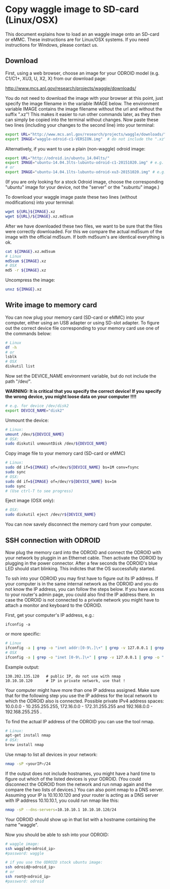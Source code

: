 
# Copy waggle image to SD-card (Linux/OSX)

This document explains how to load an an waggle image onto an SD-card or eMMC. These instructions are for Linux/OSX systems. If you need instructions for Windows, please contact us.

## Download

First, using a web browser, choose an image for your ODROID model (e.g. C1/C1+, XU3, U, X2, X) from our download page: 

http://www.mcs.anl.gov/research/projects/waggle/downloads/

You do not need to download the image with your browser at this point, just specify the image filename in the variable IMAGE below. The environment variable IMAGE contains the image filename without the url and without the suffix ".xz"! This makes it easier to run other commands later, as they then can simply be copied into the terminal without changes. Now paste these two lines (including your changes to the second line) into your terminal:

```bash
export URL="http://www.mcs.anl.gov/research/projects/waggle/downloads/"
export IMAGE="waggle-odroid-c1-VERSION.img"  # do not include the ".xz" suffix !
```

Alternatively, if you want to use a plain (non-waggle) odroid image: 
```bash
export URL="http://odroid.in/ubuntu_14.04lts/"
export IMAGE="ubuntu-14.04.3lts-lubuntu-odroid-c1-20151020.img" # e.g. for the ODROID-C1 and ODROID-C1+ 
# or
export IMAGE="ubuntu-14.04.1lts-lubuntu-odroid-xu3-20151020.img" # e.g. for the ODROID-XU3
```
(If you are only looking for a stock Odroid image, choose the corresponding "ubuntu" image for your device, not the "server" or the "xubuntu" image.)

To download your waggle image paste these two lines (without modifications) into your terminal:
```bash
wget ${URL}${IMAGE}.xz
wget ${URL}/${IMAGE}.xz.md5sum
```

After we have downloaded these two files, we want to be sure that the files were correctly downloaded. For this we compare the actual md5sum of the image with the official md5sum. If both md5sum's are identical everything is ok.
```bash
cat ${IMAGE}.xz.md5sum
# Linux
md5sum ${IMAGE}.xz
# OSX
md5 -r ${IMAGE}.xz
```

Uncompress the image:
```bash
unxz ${IMAGE}.xz
```

## Write image to memory card
You can now plug your memory card (SD-card or eMMC) into your computer, either using an USB adapter or using SD-slot adapter. To figure out the correct device file corresponding to your memory card use one of the commands below:
```bash
# Linux
df -h
# or
lsblk
# OSX
diskutil list
```

Now set the DEVICE_NAME environment variable, but do not include the path "/dev/".

**WARNING: It is critical that you specify the correct device! If you specify the wrong device, you might loose data on your computer !!!!**
```bash
# e.g. for device /dev/disk2
export DEVICE_NAME="disk2" 
```

Unmount the device:
```bash
# Linux: 
umount /dev/${DEVICE_NAME}
# OSX:
sudo diskutil unmountDisk /dev/${DEVICE_NAME}
```

Copy image file to your memory card (SD-card or eMMC)
```bash
# Linux:
sudo dd if=${IMAGE} of=/dev/${DEVICE_NAME} bs=1M conv=fsync
sudo sync
# OSX:
sudo dd if=${IMAGE} of=/dev/r${DEVICE_NAME} bs=1m
sudo sync
# (Use ctrl-T to see progress)
```


Eject image (OSX only):
```bash
# OSX: 
sudo diskutil eject /dev/r${DEVICE_NAME}
```

You can now savely disconnect the memory card from your computer.

## SSH connection with ODROID

Now plug the memory card into the ODROID and connect the ODROID with your network by pluggin in an Ethernet cable. Then activate the ODROID by plugging in the power connector. After a few seconds the ODROID's blue LED should start blinking. This indictes that the OS successfully started. 

To ssh into your ODROID you may first have to figure out its IP address. If your computer is in the same internal network as the ODROID and you do not know the IP address, you can follow the steps below. If you have access to your router's admin page, you could also find the IP address there. In case the ODROID is not connected to a private network you might have to attach a monitor and keyboard to the ODROID.

First, get your computer's IP address, e.g.:
```text
ifconfig -a
```
or more specific:
```bash
# Linux
ifconfig -a | grep -o "inet addr:[0-9\.]\+" | grep -v 127.0.0.1 | grep -o "[0-9\.]\+"
# OSX
ifconfig -a | grep -o "inet [0-9\.]\+" | grep -v 127.0.0.1 | grep -o "[0-9\.]\+"
```
Example output:
```text
130.202.135.120   # public IP, do not use with nmap
10.10.10.120      # IP in private network, use that !
```

Your computer might have more than one IP address assigned. Make sure that for the following step you use the IP address for the local network to which the ODROID also is connected. Possible private IPv4 address spaces: 10.0.0.0 - 10.255.255.255, 172.16.0.0 - 172.31.255.255 and 192.168.0.0 - 192.168.255.255 .

To find the actual IP address of the ODROID you can use the tool nmap.
```bash
# Linux:
apt-get install nmap
# OSX:
brew install nmap
```

Use nmap to list all devices in your network:
```bash
nmap -sP <yourIP>/24 
```
If the output does not include hostnames, you might have a hard time to figure out which of the listed devices is your ODROID. (You could disconnect the ODROID from the network and run nmap again and the compare the two lists of devices.) You can also point nmap to a DNS server. Assuming your IP is 10.10.10.120 and your router is acting as a DNS server with IP address 10.10.10.1, you could run nmap like this:

```bash
nmap -sP --dns-servers=10.10.10.1 10.10.10.120/24  
```

Your ODROID should show up in that list with a hostname containing the name "waggle".


Now you should be able to ssh into your ODROID:
```bash
# waggle image:
ssh waggle@<odroid_ip>
#password: waggle

# if you use the ODROID stock ubuntu image:
ssh odroid@<odroid_ip>
# or
ssh root@<odroid_ip>
#password: odroid
```



